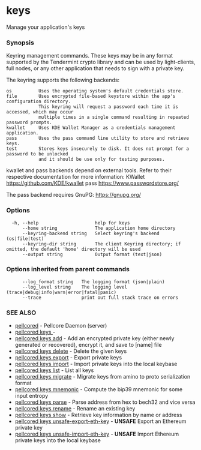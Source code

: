 # keys

Manage your application's keys

### Synopsis

Keyring management commands. These keys may be in any format supported by the
Tendermint crypto library and can be used by light-clients, full nodes, or any other application
that needs to sign with a private key.

The keyring supports the following backends:

    os          Uses the operating system's default credentials store.
    file        Uses encrypted file-based keystore within the app's configuration directory.
                This keyring will request a password each time it is accessed, which may occur
                multiple times in a single command resulting in repeated password prompts.
    kwallet     Uses KDE Wallet Manager as a credentials management application.
    pass        Uses the pass command line utility to store and retrieve keys.
    test        Stores keys insecurely to disk. It does not prompt for a password to be unlocked
                and it should be use only for testing purposes.

kwallet and pass backends depend on external tools. Refer to their respective documentation for more
information:
    KWallet     https://github.com/KDE/kwallet
    pass        https://www.passwordstore.org/

The pass backend requires GnuPG: https://gnupg.org/


### Options

```
  -h, --help                     help for keys
      --home string              The application home directory 
      --keyring-backend string   Select keyring's backend (os|file|test) 
      --keyring-dir string       The client Keyring directory; if omitted, the default 'home' directory will be used
      --output string            Output format (text|json) 
```

### Options inherited from parent commands

```
      --log_format string   The logging format (json|plain) 
      --log_level string    The logging level (trace|debug|info|warn|error|fatal|panic) 
      --trace               print out full stack trace on errors
```

### SEE ALSO

* [pellcored](pellcored.md)	 - Pellcore Daemon (server)
* [pellcored keys ](pellcored_keys_.md)	 - 
* [pellcored keys add](pellcored_keys_add.md)	 - Add an encrypted private key (either newly generated or recovered), encrypt it, and save to [name] file
* [pellcored keys delete](pellcored_keys_delete.md)	 - Delete the given keys
* [pellcored keys export](pellcored_keys_export.md)	 - Export private keys
* [pellcored keys import](pellcored_keys_import.md)	 - Import private keys into the local keybase
* [pellcored keys list](pellcored_keys_list.md)	 - List all keys
* [pellcored keys migrate](pellcored_keys_migrate.md)	 - Migrate keys from amino to proto serialization format
* [pellcored keys mnemonic](pellcored_keys_mnemonic.md)	 - Compute the bip39 mnemonic for some input entropy
* [pellcored keys parse](pellcored_keys_parse.md)	 - Parse address from hex to bech32 and vice versa
* [pellcored keys rename](pellcored_keys_rename.md)	 - Rename an existing key
* [pellcored keys show](pellcored_keys_show.md)	 - Retrieve key information by name or address
* [pellcored keys unsafe-export-eth-key](pellcored_keys_unsafe-export-eth-key.md)	 - **UNSAFE** Export an Ethereum private key
* [pellcored keys unsafe-import-eth-key](pellcored_keys_unsafe-import-eth-key.md)	 - **UNSAFE** Import Ethereum private keys into the local keybase

